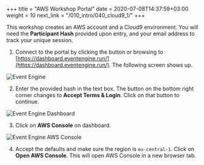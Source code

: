 +++
title = "AWS Workshop Portal"
date = 2020-07-08T14:37:59+03:00
weight = 10
next_link = "/010_intro/040_cloud9_1/"
+++

This workshop creates an AWS account and a Cloud9 environment. You will need the **Participant Hash** provided upon entry, and your email address to track your unique session.

1. Connect to the portal by clicking the button or browsing to [https://dashboard.eventengine.run/](https://dashboard.eventengine.run/). The following screen shows up.

![Event Engine](/images/event-engine-initial-screen.png )

2. Enter the provided hash in the text box. The button on the bottom right corner changes to **Accept Terms & Login**. Click on that button to continue.
  

![Event Engine Dashboard](/images/event-engine-dashboard.png)

3. Click on **AWS Console** on dashboard.  

![Event Engine AWS Console](/images/ee-aws-console.png)

4. Accept the defaults and make sure the region is `eu-central-1`. Click on **Open AWS Console**. This will open AWS Console in a new browser tab.
